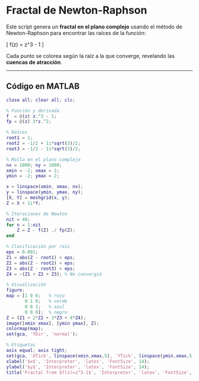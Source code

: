 # Fractal de Newton-Raphson

Este script genera un **fractal en el plano complejo** usando el método de Newton-Raphson para encontrar las raíces de la función:

\[
f(z) = z^3 - 1
\]

Cada punto se colorea según la raíz a la que converge, revelando las **cuencas de atracción**.

---

## Código en MATLAB

```matlab title="newton_fractal.m"
close all; clear all; clc;

% Función y derivada
f  = @(z) z.^3 - 1;
fp = @(z) 3*z.^2;

% Raíces
root1 = 1;
root2 = -1/2 + 1i*sqrt(3)/2;
root3 = -1/2 - 1i*sqrt(3)/2;

% Malla en el plano complejo
nx = 1000; ny = 1000;
xmin = -2; xmax = 2;
ymin = -2; ymax = 2;

x = linspace(xmin, xmax, nx);
y = linspace(ymin, ymax, ny);
[X, Y] = meshgrid(x, y);
Z = X + 1i*Y;

% Iteraciones de Newton
nit = 40;
for n = 1:nit
    Z = Z - f(Z) ./ fp(Z);
end

% Clasificación por raíz
eps = 0.001;
Z1 = abs(Z - root1) < eps;
Z2 = abs(Z - root2) < eps;
Z3 = abs(Z - root3) < eps;
Z4 = ~(Z1 + Z2 + Z3); % No convergió

% Visualización
figure;
map = [1 0 0;   % rojo
       0 1 0;   % verde
       0 0 1;   % azul
       0 0 0];  % negro
Z = (Z1 + 2*Z2 + 3*Z3 + 4*Z4);
image([xmin xmax], [ymin ymax], Z);
colormap(map);
set(gca, 'YDir', 'normal');

% Etiquetas
axis equal; axis tight;
set(gca, 'XTick', linspace(xmin,xmax,5), 'YTick', linspace(ymin,xmax,5));
xlabel('$x$', 'Interpreter', 'latex', 'FontSize', 14);
ylabel('$y$', 'Interpreter', 'latex', 'FontSize', 14);
title('Fractal from $f(z)=z^3-1$', 'Interpreter', 'latex', 'FontSize', 16);
```